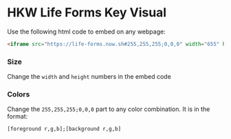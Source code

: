 # HKW Life Forms Key Visual

Use the following html code to embed on any webpage:

```html
<iframe src="https://life-forms.now.sh#255,255,255;0,0,0" width="655" height="368" style="border: 0;"></iframe>
```

### Size

Change the `width` and `height` numbers in the embed code

### Colors

Change the `255,255,255;0,0,0` part to any color combination. It is in the format:

```[foreground r,g,b];[background r,g,b]```
